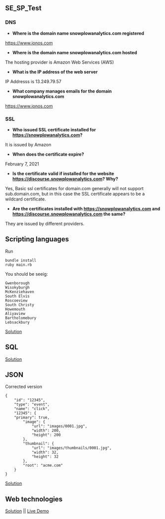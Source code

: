 ## SE_SP_Test

### DNS

* **Where is the domain name snowplowanalytics.com registered**

https://www.ionos.com

* **Where is the domain name snowplowanalytics.com hosted**

The hosting provider is Amazon Web Services (AWS)

* **What is the IP address of the web server**

IP Addresss is 13.249.79.57

* **What company manages emails for the domain snowplowanalytics.com**

https://www.ionos.com

### SSL

* **Who issued SSL certificate installed for https://snowplowanalytics.com?**

It is issued by Amazon

* **When does the certificate expire?**

February 7, 2021

* **Is the certificate valid if installed for the website https://discourse.snowplowanalytics.com? Why?**

Yes, Basic ssl certificates for domain.com generally will not support sub.domain.com, but in this case the SSL certificate appears to be a wildcard certificate.


* **Are the certificates installed with https://snowplowanalytics.com and https://discourse.snowplowanalytics.com the same?**

They are issued by different providers.


## Scripting languages

Run

```
bundle install
ruby main.rb
```

You should be seeig:

```
Gwenborough
Wisokyburgh
McKenziehaven
South Elvis
Roscoeview
South Christy
Howemouth
Aliyaview
Bartholomebury
Lebsackbury
```

[Solution](/ScriptingLanguages)

## SQL
[Solution](/SQL)

## JSON

Corrected version

```
{
    "id": "12345",
    "type": "event",
    "name": "click",
    "12345": {
    "primary": true,
        "image": {
            "url": "images/0001.jpg",
            "width": 200,
            "height": 200
        },
        "thumbnail": {
            "url": "images/thumbnails/0001.jpg",
            "width": 32,
            "height": 32
        },
        "root": "acme.com"
    }
}

```

[Solution](/JSON)

## Web technologies
[Solution](/HTML&JAVASCRIPT) || [Live Demo](https://rawcdn.githack.com/samgaco/SE_SP_Test/52ca64aeae35569df04d434efa950fff825e0fb6/HTML&JAVASCRIPT/index.html)